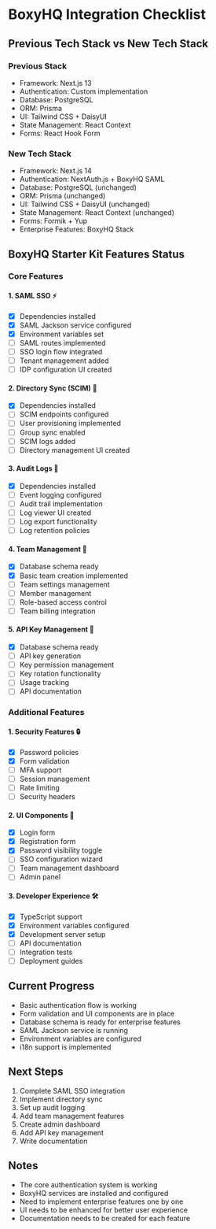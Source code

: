 # BoxyHQ Integration Checklist

## Previous Tech Stack vs New Tech Stack

### Previous Stack
- Framework: Next.js 13
- Authentication: Custom implementation
- Database: PostgreSQL
- ORM: Prisma
- UI: Tailwind CSS + DaisyUI
- State Management: React Context
- Forms: React Hook Form

### New Tech Stack
- Framework: Next.js 14
- Authentication: NextAuth.js + BoxyHQ SAML
- Database: PostgreSQL (unchanged)
- ORM: Prisma (unchanged)
- UI: Tailwind CSS + DaisyUI (unchanged)
- State Management: React Context (unchanged)
- Forms: Formik + Yup
- Enterprise Features: BoxyHQ Stack

## BoxyHQ Starter Kit Features Status

### Core Features

#### 1. SAML SSO ⚡
- [x] Dependencies installed
- [x] SAML Jackson service configured
- [x] Environment variables set
- [ ] SAML routes implemented
- [ ] SSO login flow integrated
- [ ] Tenant management added
- [ ] IDP configuration UI created

#### 2. Directory Sync (SCIM) 👥
- [x] Dependencies installed
- [ ] SCIM endpoints configured
- [ ] User provisioning implemented
- [ ] Group sync enabled
- [ ] SCIM logs added
- [ ] Directory management UI created

#### 3. Audit Logs 📝
- [x] Dependencies installed
- [ ] Event logging configured
- [ ] Audit trail implementation
- [ ] Log viewer UI created
- [ ] Log export functionality
- [ ] Log retention policies

#### 4. Team Management 🏢
- [x] Database schema ready
- [x] Basic team creation implemented
- [ ] Team settings management
- [ ] Member management
- [ ] Role-based access control
- [ ] Team billing integration

#### 5. API Key Management 🔑
- [x] Database schema ready
- [ ] API key generation
- [ ] Key permission management
- [ ] Key rotation functionality
- [ ] Usage tracking
- [ ] API documentation

### Additional Features

#### 1. Security Features 🔒
- [x] Password policies
- [x] Form validation
- [ ] MFA support
- [ ] Session management
- [ ] Rate limiting
- [ ] Security headers

#### 2. UI Components 🎨
- [x] Login form
- [x] Registration form
- [x] Password visibility toggle
- [ ] SSO configuration wizard
- [ ] Team management dashboard
- [ ] Admin panel

#### 3. Developer Experience 🛠
- [x] TypeScript support
- [x] Environment variables configured
- [x] Development server setup
- [ ] API documentation
- [ ] Integration tests
- [ ] Deployment guides

## Current Progress
- Basic authentication flow is working
- Form validation and UI components are in place
- Database schema is ready for enterprise features
- SAML Jackson service is running
- Environment variables are configured
- i18n support is implemented

## Next Steps
1. Complete SAML SSO integration
2. Implement directory sync
3. Set up audit logging
4. Add team management features
5. Create admin dashboard
6. Add API key management
7. Write documentation

## Notes
- The core authentication system is working
- BoxyHQ services are installed and configured
- Need to implement enterprise features one by one
- UI needs to be enhanced for better user experience
- Documentation needs to be created for each feature
